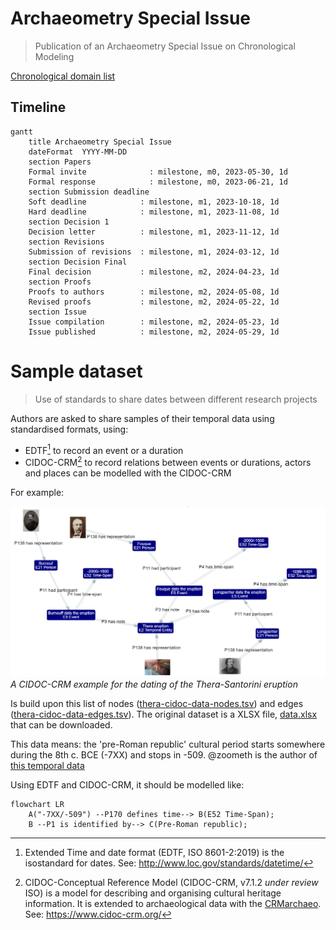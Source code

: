 # Archaeometry Special Issue
> Publication of an Archaeometry Special Issue on Chronological Modeling

[Chronological domain list](https://github.com/historical-time/caa23/issues/5)

## Timeline

```mermaid
gantt
    title Archaeometry Special Issue
    dateFormat  YYYY-MM-DD
    section Papers
    Formal invite              : milestone, m0, 2023-05-30, 1d
    Formal response            : milestone, m0, 2023-06-21, 1d
    section Submission deadline
    Soft deadline            : milestone, m1, 2023-10-18, 1d
    Hard deadline            : milestone, m1, 2023-11-08, 1d
    section Decision 1
    Decision letter          : milestone, m1, 2023-11-12, 1d
    section Revisions
    Submission of revisions	 : milestone, m1, 2024-03-12, 1d
    section Decision Final
    Final decision           : milestone, m2, 2024-04-23, 1d
    section Proofs
    Proofs to authors        : milestone, m2, 2024-05-08, 1d
    Revised proofs           : milestone, m2, 2024-05-22, 1d
    section Issue
    Issue compilation        : milestone, m2, 2024-05-23, 1d
    Issue published          : milestone, m2, 2024-05-29, 1d
```

# Sample dataset
> Use of standards to share dates between different research projects

Authors are asked to share samples of their temporal data using standardised formats, using:
- EDTF[^1] to record an event or a duration
- CIDOC-CRM[^2] to record relations between events or durations, actors and places can be modelled with the CIDOC-CRM

For example: 

<p align="center">

<img src="https://github.com/historical-time/data-samples/blob/main/cidoc-crm/example-thera.png" width="900"><br>
<em>A CIDOC-CRM example for the dating of the Thera-Santorini eruption</em>
</p>


Is build upon this list of nodes ([thera-cidoc-data-nodes.tsv](https://github.com/historical-time/data-samples/blob/main/cidoc-crm/thera-cidoc-data-nodes.tsv)) and edges ([thera-cidoc-data-edges.tsv](https://github.com/historical-time/data-samples/blob/main/cidoc-crm/thera-cidoc-data-edges.tsv)). The original dataset is a XLSX file, [data.xlsx](https://github.com/eamena-project/eamena-arches-dev/blob/main/data/lod/data.xlsx) that can be downloaded. 

This data means: the 'pre-Roman republic' cultural period starts somewhere during the 8th c. BCE (-7XX) and stops in -509. @zoometh is the author of [this temporal data](https://github.com/historical-time/caa23/blob/main/archaeometry-si/samples/dataset.tsv)

Using EDTF and CIDOC-CRM, it should be modelled like:

```mermaid
flowchart LR
    A("-7XX/-509") --P170 defines time--> B(E52 Time-Span);
    B --P1 is identified by--> C(Pre-Roman republic);
```

[^1]: Extended Time and date format (EDTF, ISO 8601-2:2019) is the isostandard for dates. See: http://www.loc.gov/standards/datetime/
[^2]: CIDOC-Conceptual Reference Model (CIDOC-CRM, v7.1.2 *under review* ISO) is a model for describing and organising cultural heritage information. It is extended to archaeological data with the [CRMarchaeo](https://www.cidoc-crm.org/crmarchaeo/home-3). See: https://www.cidoc-crm.org/
